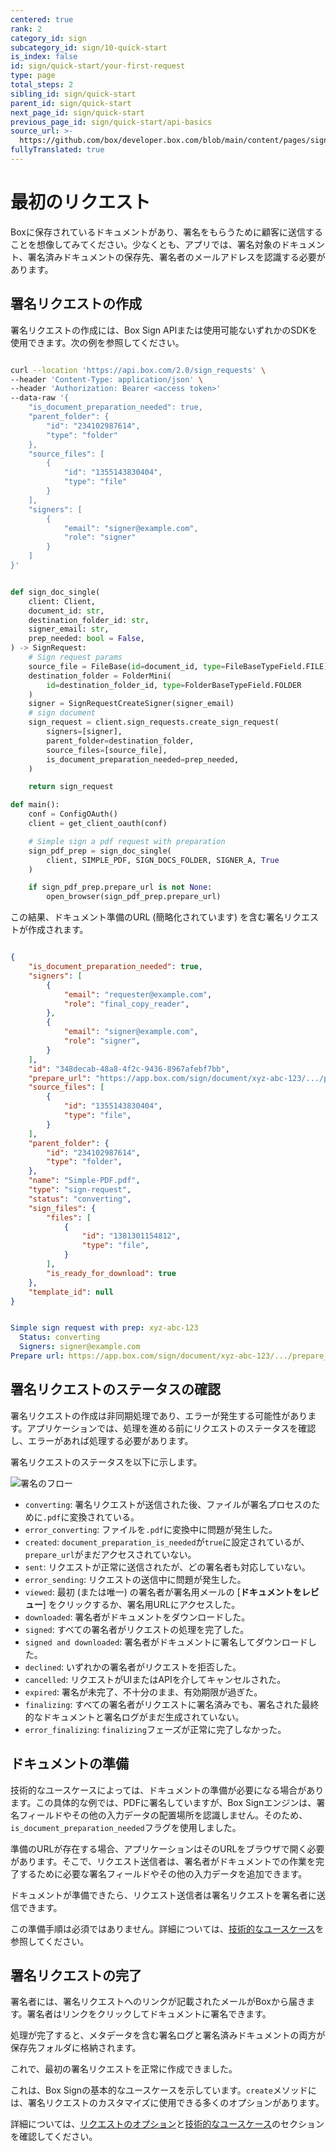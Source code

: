 ```yaml
---
centered: true
rank: 2
category_id: sign
subcategory_id: sign/10-quick-start
is_index: false
id: sign/quick-start/your-first-request
type: page
total_steps: 2
sibling_id: sign/quick-start
parent_id: sign/quick-start
next_page_id: sign/quick-start
previous_page_id: sign/quick-start/api-basics
source_url: >-
  https://github.com/box/developer.box.com/blob/main/content/pages/sign/10-quick-start/20-your-first-request.md
fullyTranslated: true
---
```

# 最初のリクエスト

Boxに保存されているドキュメントがあり、署名をもらうために顧客に送信することを想像してみてください。少なくとも、アプリでは、署名対象のドキュメント、署名済みドキュメントの保存先、署名者のメールアドレスを認識する必要があります。

## 署名リクエストの作成

署名リクエストの作成には、Box Sign APIまたは使用可能ないずれかのSDKを使用できます。次の例を参照してください。

<Tabs>

<Tab title="cURL">

```bash

curl --location 'https://api.box.com/2.0/sign_requests' \
--header 'Content-Type: application/json' \
--header 'Authorization: Bearer <access token>'
--data-raw '{
    "is_document_preparation_needed": true,
    "parent_folder": {
        "id": "234102987614",
        "type": "folder"
    },
    "source_files": [
        {
            "id": "1355143830404",
            "type": "file"
        }
    ],
    "signers": [
        {
            "email": "signer@example.com",
            "role": "signer"
        }
    ]
}'

```

</Tab>

<Tab title="Pythonの次世代SDK">

```python

def sign_doc_single(
    client: Client,
    document_id: str,
    destination_folder_id: str,
    signer_email: str,
    prep_needed: bool = False,
) -> SignRequest:
    # Sign request params
    source_file = FileBase(id=document_id, type=FileBaseTypeField.FILE)
    destination_folder = FolderMini(
        id=destination_folder_id, type=FolderBaseTypeField.FOLDER
    )
    signer = SignRequestCreateSigner(signer_email)
    # sign document
    sign_request = client.sign_requests.create_sign_request(
        signers=[signer],
        parent_folder=destination_folder,
        source_files=[source_file],
        is_document_preparation_needed=prep_needed,
    )

    return sign_request

def main():
    conf = ConfigOAuth()
    client = get_client_oauth(conf)

    # Simple sign a pdf request with preparation
    sign_pdf_prep = sign_doc_single(
        client, SIMPLE_PDF, SIGN_DOCS_FOLDER, SIGNER_A, True
    )

    if sign_pdf_prep.prepare_url is not None:
        open_browser(sign_pdf_prep.prepare_url)

```

</Tab>

</Tabs>

この結果、ドキュメント準備のURL (簡略化されています) を含む署名リクエストが作成されます。

<Tabs>

<Tab title="cURL">

```json

{
    "is_document_preparation_needed": true,
    "signers": [
        {
            "email": "requester@example.com",
            "role": "final_copy_reader",
        },
        {
            "email": "signer@example.com",
            "role": "signer",
        }
    ],
    "id": "348decab-48a8-4f2c-9436-8967afebf7bb",
    "prepare_url": "https://app.box.com/sign/document/xyz-abc-123/.../prepare_doc/",
    "source_files": [
        {
            "id": "1355143830404",
            "type": "file",
        }
    ],
    "parent_folder": {
        "id": "234102987614",
        "type": "folder",
    },
    "name": "Simple-PDF.pdf",
    "type": "sign-request",
    "status": "converting",
    "sign_files": {
        "files": [
            {
                "id": "1381301154812",
                "type": "file",
            }
        ],
        "is_ready_for_download": true
    },
    "template_id": null
}

```

</Tab>

<Tab title="Pythonの次世代SDK">

```YAML

Simple sign request with prep: xyz-abc-123
  Status: converting
  Signers: signer@example.com
Prepare url: https://app.box.com/sign/document/xyz-abc-123/.../prepare_doc/

```

</Tab>

</Tabs>

## 署名リクエストのステータスの確認

署名リクエストの作成は非同期処理であり、エラーが発生する可能性があります。アプリケーションでは、処理を進める前にリクエストのステータスを確認し、エラーがあれば処理する必要があります。

署名リクエストのステータスを以下に示します。

![署名のフロー](images/basic-sign-flow.png)

* `converting`: 署名リクエストが送信された後、ファイルが署名プロセスのために`.pdf`に変換されている。
* `error_converting`: ファイルを`.pdf`に変換中に問題が発生した。
* `created`: `document_preparation_is_needed`が`true`に設定されているが、`prepare_url`がまだアクセスされていない。
* `sent`: リクエストが正常に送信されたが、どの署名者も対応していない。
* `error_sending`: リクエストの送信中に問題が発生した。
* `viewed`: 最初 (または唯一) の署名者が署名用メールの \[**ドキュメントをレビュー**] をクリックするか、署名用URLにアクセスした。
* `downloaded`: 署名者がドキュメントをダウンロードした。
* `signed`: すべての署名者がリクエストの処理を完了した。
* `signed and downloaded`: 署名者がドキュメントに署名してダウンロードした。
* `declined`: いずれかの署名者がリクエストを拒否した。
* `cancelled`: リクエストがUIまたはAPIを介してキャンセルされた。
* `expired`: 署名が未完了、不十分のまま、有効期限が過ぎた。
* `finalizing`: すべての署名者がリクエストに署名済みでも、署名された最終的なドキュメントと署名ログがまだ生成されていない。
* `error_finalizing`: `finalizing`フェーズが正常に完了しなかった。

## ドキュメントの準備

技術的なユースケースによっては、ドキュメントの準備が必要になる場合があります。この具体的な例では、PDFに署名していますが、Box Signエンジンは、署名フィールドやその他の入力データの配置場所を認識しません。そのため、`is_document_preparation_needed`フラグを使用しました。

準備のURLが存在する場合、アプリケーションはそのURLをブラウザで開く必要があります。そこで、リクエスト送信者は、署名者がドキュメントでの作業を完了するために必要な署名フィールドやその他の入力データを追加できます。

ドキュメントが準備できたら、リクエスト送信者は署名リクエストを署名者に送信できます。

この準備手順は必須ではありません。詳細については、[技術的なユースケース][technical-use-cases]を参照してください。

## 署名リクエストの完了

署名者には、署名リクエストへのリンクが記載されたメールがBoxから届きます。署名者はリンクをクリックしてドキュメントに署名できます。

処理が完了すると、メタデータを含む署名ログと署名済みドキュメントの両方が保存先フォルダに格納されます。

これで、最初の署名リクエストを正常に作成できました。

<Message type="notice">

これは、Box Signの基本的なユースケースを示しています。`create`メソッドには、署名リクエストのカスタマイズに使用できる多くのオプションがあります。

詳細については、[リクエストのオプション][request-options]と[技術的なユースケース][technical-use-cases]のセクションを確認してください。

</Message>

[request-options]: page://sign/request-options

[technical-use-cases]: page://sign/technical-use-cases
